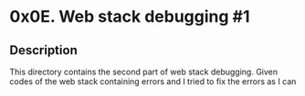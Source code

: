 # 0x0E. Web stack debugging #1

## Description
This directory contains the second part of web stack debugging. Given codes of the web stack containing errors and I tried to fix the errors as I can
